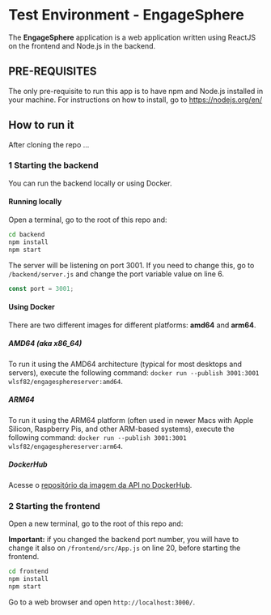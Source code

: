# Test Environment - EngageSphere

The **EngageSphere** application is a web application written using ReactJS on the frontend and Node.js in the backend.

## PRE-REQUISITES

The only pre-requisite to run this app is to have npm and Node.js installed in your machine. For instructions on how to install, go to https://nodejs.org/en/

## How to run it

After cloning the repo ...

### 1 Starting the backend

You can run the backend locally or using Docker.

#### Running locally

Open a terminal, go to the root of this repo and:

```sh
cd backend
npm install
npm start
```

The server will be listening on port 3001. If you need to change this, go to `/backend/server.js` and change the port variable value on line 6.

```js
const port = 3001;
```

#### Using Docker

There are two different images for different platforms: **amd64** and **arm64**.

##### AMD64 (aka x86_64)

To run it using the AMD64 architecture (typical for most desktops and servers), execute the following command: `docker run --publish 3001:3001 wlsf82/engagesphereserver:amd64`.

##### ARM64

To run it using the ARM64 platform (often used in newer Macs with Apple Silicon, Raspberry Pis, and other ARM-based systems), execute the following command: `docker run --publish 3001:3001 wlsf82/engagesphereserver:arm64`.

##### DockerHub

Acesse o [repositório da imagem da API no DockerHub](https://hub.docker.com/r/wlsf82/engagesphereserver).

### 2 Starting the frontend

Open a new terminal, go to the root of this repo and:

**Important:** if you changed the backend port number, you will have to change it also on `/frontend/src/App.js` on line 20, before starting the frontend.

```sh
cd frontend
npm install
npm start
```

Go to a web browser and open `http://localhost:3000/`.

